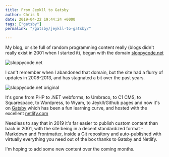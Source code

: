 ```yaml
---
title: From Jeykll to Gatsby
author: Chris S
date: 2019-04-22 19:44:24 +0000
tags: ["gatsby"]
permalink: "/gatsby/jeykll-to-gatsby/"

---
```

My blog, or site full of random programming content really (blogs didn't really exist in 2001 when I started it), began with the domain [sloppycode.net](https://web.archive.org/web/20050405210904/http://www.sloppycode.net:80/)

![sloppycode.net](/assets/2019/sloppycode.png)

I can't remember when I abandoned that domain, but the site had a flurry of updates in 2008-2013, and has stagnated a bit over the past years.

![sloppycode.net original](/assets/2019/sloppycode2.png)

It's gone from PHP to .NET webforms, to Umbraco, to C1 CMS, to Squarespace, to Wordpress, to Wyam, to Jeykll/Github pages and now it's on [Gatsby](http://www.gatsbyjs.org) which has been a fun learning curve, and hosted with the excellent [netlify.com](http://netlify.com)

Needless to say that in 2019 it's far easier to publish custom content than back in 2001, with the site being in a decent standardized format - Markdown and Frontmatter, inside a Git repository and auto-published with virtually everything you need out of the box thanks to Gatsby and Netlify.

I'm hoping to add some new content over the coming months.